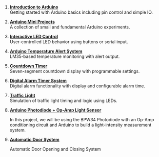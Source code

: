 
1. [**Introduction to Arduino**](https://github.com/MohsenSafari83/Hands-On-Arduino/tree/main/projects/Introduction%20to%20Arduino)  
   Getting started with Arduino basics including pin control and simple IO.
   
2. [**Arduino Mini Projects**](https://github.com/MohsenSafari83/Hands-On-Arduino/tree/main/projects/Arduino%20Mini%20Projects)  
   A collection of small and fundamental Arduino experiments.  
  
3. [**Interactive LED Control**](https://github.com/MohsenSafari83/Hands-On-Arduino/tree/main/projects/Interactive%20LED%20Control)  
   User-controlled LED behavior using buttons or serial input.  


4. [**Arduino Temperature Alert System**](https://github.com/MohsenSafari83/Hands-On-Arduino/tree/main/projects/Arduino%20Temperature%20Alert%20System)  
   LM35-based temperature monitoring with alert output.  

5. [**Countdown Timer**](https://github.com/MohsenSafari83/Hands-On-Arduino/tree/main/projects/Countdown%20timer)  
   Seven-segment countdown display with programmable settings.  

6. [**Digital Alarm Timer System**](https://github.com/MohsenSafari83/Hands-On-Arduino/tree/main/projects/Digital%20Alarm%20Timer%20System)  
   Digital alarm functionality with display and configurable alarm time.  


7. [**Traffic Light**](https://github.com/MohsenSafari83/Hands-On-Arduino/tree/main/projects/Traffic%20Light)  
   Simulation of traffic light timing and logic using LEDs.

8. [**Arduino Photodiode + Op-Amp Light Sensor**](https://github.com/MohsenSafari83/Hands-On-Arduino/tree/main/projects/signal%20amplification%20with%20Photodiode)
    
    In this project, we will be using the BPW34 Photodiode with an Op-Amp conditioning circuit and Arduino to build a light-intensity measurement system.

9. [**Automatic Door System**](https://github.com/MohsenSafari83/Hands-On-Arduino/tree/main/projects/Automatic%20Door%20System)

      Automatic Door Opening and Closing System
